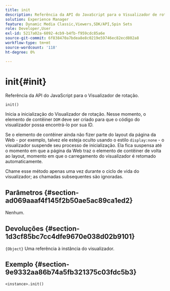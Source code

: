 ```yaml
---
title: init
description: Referência da API do JavaScript para o Visualizador de rotação.
solution: Experience Manager
feature: Dynamic Media Classic,Viewers,SDK/API,Spin Sets
role: Developer,User
exl-id: 5217a02a-6092-4cb9-b4fb-f959cdc85a6e
source-git-commit: 6f838470a7bdea8e8c0219e59746ec82ecd802a8
workflow-type: tm+mt
source-wordcount: '118'
ht-degree: 0%

---
```


# init{#init}

Referência da API do JavaScript para o Visualizador de rotação.

`init()`

Inicia a inicialização do Visualizador de rotação. Nesse momento, o elemento de contêiner `DOM` deve ser criado para que o código do visualizador possa encontrá-lo por sua ID.

Se o elemento de contêiner ainda não fizer parte do layout da página da Web - por exemplo, talvez ele esteja oculto usando o estilo `display:none` - o visualizador suspende seu processo de inicialização. Ela fica suspensa até o momento em que a página da Web traz o elemento de contêiner de volta ao layout, momento em que o carregamento do visualizador é retomado automaticamente.

Chame esse método apenas uma vez durante o ciclo de vida do visualizador; as chamadas subsequentes são ignoradas.

## Parâmetros {#section-ad069aaaf4f145f2b50ae5ac89ca1ed2}

Nenhum.

## Devoluções {#section-1d3cf85bc7cc4dfe9670e038d02b9101}

`{Object}` Uma referência à instância do visualizador.

## Exemplo {#section-9e9332aa86b74a5fb321375c03fdc5b3}

```
<instance>.init()
```
